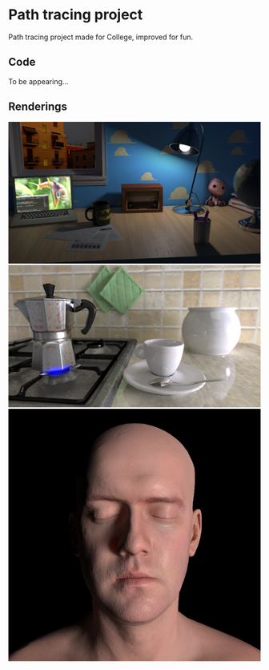 # Path tracing project
Path tracing project made for College, improved for fun.

## Code ##
To be appearing...

## Renderings ##

![My desk](https://github.com/giacomonazzaro/path_tracing_project/blob/master/renderings/desk.png?raw=true)
![Moka](https://github.com/giacomonazzaro/path_tracing_project/blob/master/renderings/moka.png?raw=true)
![Head](https://github.com/giacomonazzaro/path_tracing_project/blob/master/renderings/head.png?raw=true)

